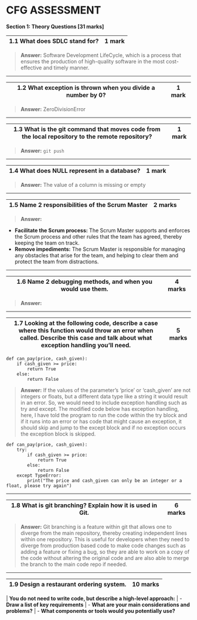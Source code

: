 # CFG ASSESSMENT

**Section 1: Theory Questions \[31 marks\]**

| 1.1 What does SDLC stand for? | 1 mark |
| ----------------------------- | ------ |
> **Answer:**
Software Development LifeCycle, which is a process that ensures the production of high-quality software in the most cost-effective and timely manner.
---

| 1.2 What exception is thrown when you divide a number by 0? | 1 mark |
| ----------------------------------------------------------- | ------ |
> **Answer:**
ZeroDivisionError
---

| 1.3 What is the git command that moves code from the local repository to the remote repository? | 1 mark |
| ----------------------------------------------------------------------------------------------- | ------ |
> **Answer:**
`git push`
---

| 1.4 What does NULL represent in a database? | 1 mark |
| ------------------------------------------- | ------ |
> **Answer:**
The value of a column is missing or empty
---

| 1.5 Name 2 responsibilities of the Scrum Master | 2 marks |
| ----------------------------------------------- | ------- |
> **Answer:**
- **Facilitate the Scrum process:** The Scrum Master supports and enforces the Scrum process and other rules that the team has agreed, thereby keeping the team on track.
- **Remove impediments:** The Scrum Master is responsible for managing any obstacles that arise for the team, and helping to clear them and protect the team from distractions.

---

| 1.6 Name 2 debugging methods, and when you would use them. | 4 marks |
| ---------------------------------------------------------- | ------- |
> **Answer:**

---

| 1.7 Looking at the following code, describe a case where this function would throw an error when called. Describe this case and talk about what exception handling you’ll need. | 5 marks |
| ------------------------------------------------------------------------------------------------------------------------------------------------------------------------------- | ------- |

```
def can_pay(price, cash_given):
    if cash_given >= price:
        return True
    else:
        return False
```
> **Answer:**
If the values of the parameter’s ‘price’ or ‘cash_given’ are not integers or floats, but a different data type like a string it would result in an error. So, we would need to include exception handling such as try and except. The modified code below has exception handling, here, I have told the program to run the code within the try block and if it runs into an error or has code that might cause an exception, it should skip and jump to the except block and if no exception occurs the exception block is skipped.

```
def can_pay(price, cash_given):
    try:
        if cash_given >= price:
            return True
        else:
            return False
    except TypeError:
        print("The price and cash_given can only be an integer or a float, please try again")
```
---

| 1.8 What is git branching? Explain how it is used in Git. | 6 marks |
| --------------------------------------------------------- | ------- |
> **Answer:**
Git branching is a feature within git that allows one to diverge from the main repository, thereby creating independent lines within one repository. This is useful for developers when they need to diverge from production based code to make code changes such as adding a feature or fixing a bug, so they are able to work on a copy of the code without altering the original code and are also able to merge the branch to the main code repo if needed.
---

| 1.9 Design a restaurant ordering system. | 10 marks |
| ---------------------------------------- | -------- |

| **You do not need to write code, but describe a high-level approach:**
| - **Draw a list of key requirements**
| - **What are your main considerations and problems?**
| - **What components or tools would you potentially use?**

